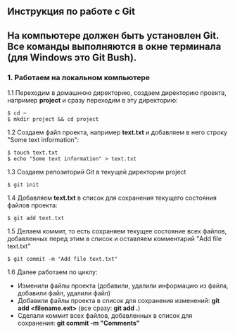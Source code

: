 ## Инструкция по работе с Git
На компьютере должен быть установлен Git. Все команды выполняются в окне терминала (для Windows это Git Bush).
---
### 1. Работаем на локальном компьютере
1.1 Переходим в домашнюю директорию, создаем директорию проекта, например **project** и сразу переходим в эту директорию:
```
$ cd ~
$ mkdir project && cd project
```
1.2 Создаем файл проекта, например **text.txt** и добавляем в него строку "Some text information":
```
$ touch text.txt
$ echo "Some text information" > text.txt
```
1.3 Создаем репозиторий Git в текущей директории project
```
$ git init
```
1.4 Добавляем **text.txt** в список для сохранения текущего состояния файлов проекта:
```
$ git add text.txt
```
1.5 Делаем коммит, то есть сохраняем текущее состояние всех файлов, добавленных перед этим в список и оставляем комментарий "Add file text.txt"
```
$ git commit -m "Add file text.txt"
```
1.6 Далее работаем по циклу:
* Изменили файлы проекта (добавили, удалили информацию из файла, добавили файл, удалили файл)
* Добавили файлы проекта в список для сохранения изменений: **git add <filename.ext>** (все сразу: **git add .**)
* Сделали коммит всех файлов, добавленных в список для сохранения: **git commit -m "Comments"**